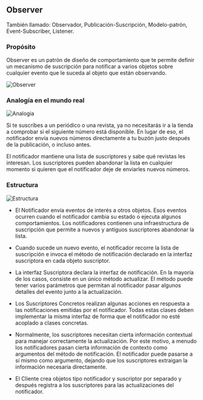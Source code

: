 ## Observer

También llamado: Observador, Publicación-Suscripción, Modelo-patrón, Event-Subscriber, Listener.

### Propósito
Observer es un patrón de diseño de comportamiento que te permite definir un mecanismo de suscripción para notificar a varios objetos sobre cualquier evento que le suceda al objeto que están observando.

![Observer](https://www.hollywoodreporter.com/wp-content/uploads/2015/10/tvwriter.jpg?w=1500)

### Analogía en el mundo real

![Analogia](https://refactoring.guru/images/patterns/content/observer/observer-comic-2-es.png?id=27c5c4513d9c52b4198ef61d32b4e201)

Si te suscribes a un periódico o una revista, ya no necesitarás ir a la tienda a comprobar si el siguiente número está disponible. En lugar de eso, el notificador envía nuevos números directamente a tu buzón justo después de la publicación, o incluso antes.

El notificador mantiene una lista de suscriptores y sabe qué revistas les interesan. Los suscriptores pueden abandonar la lista en cualquier momento si quieren que el notificador deje de enviarles nuevos números.

###  Estructura

![Estructura](https://refactoring.guru/images/patterns/diagrams/observer/structure-indexed.png?id=2ca2c123503ede860740af2a22bc4b4d)

- El Notificador envía eventos de interés a otros objetos. Esos eventos ocurren cuando el notificador cambia su estado o ejecuta algunos comportamientos. Los notificadores contienen una infraestructura de suscripción que permite a nuevos y antiguos suscriptores abandonar la lista.

- Cuando sucede un nuevo evento, el notificador recorre la lista de suscripción e invoca el método de notificación declarado en la interfaz suscriptora en cada objeto suscriptor.

- La interfaz Suscriptora declara la interfaz de notificación. En la mayoría de los casos, consiste en un único método actualizar. El método puede tener varios parámetros que permitan al notificador pasar algunos detalles del evento junto a la actualización.

- Los Suscriptores Concretos realizan algunas acciones en respuesta a las notificaciones emitidas por el notificador. Todas estas clases deben implementar la misma interfaz de forma que el notificador no esté acoplado a clases concretas.

- Normalmente, los suscriptores necesitan cierta información contextual para manejar correctamente la actualización. Por este motivo, a menudo los notificadores pasan cierta información de contexto como argumentos del método de notificación. El notificador puede pasarse a sí mismo como argumento, dejando que los suscriptores extraigan la información necesaria directamente.

- El Cliente crea objetos tipo notificador y suscriptor por separado y después registra a los suscriptores para las actualizaciones del notificador.


